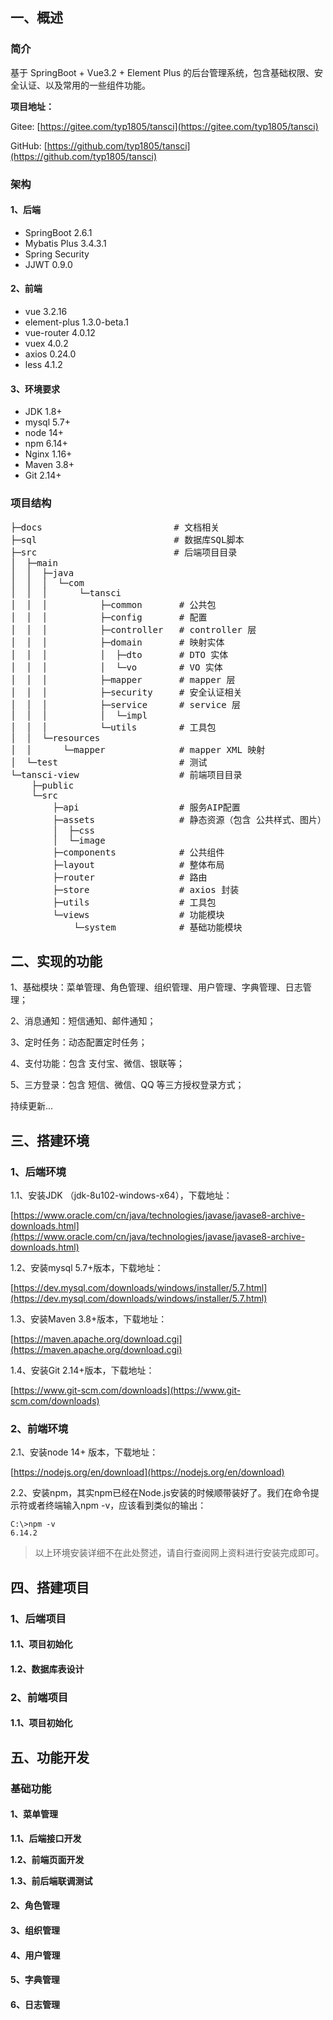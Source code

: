 ## 一、概述

### 简介

基于 SpringBoot + Vue3.2 + Element Plus 的后台管理系统，包含基础权限、安全认证、以及常用的一些组件功能。

**项目地址：**

Gitee: [https://gitee.com/typ1805/tansci](https://gitee.com/typ1805/tansci)

GitHub: [https://github.com/typ1805/tansci](https://github.com/typ1805/tansci)

### 架构

#### 1、后端

- SpringBoot 2.6.1
- Mybatis Plus 3.4.3.1
- Spring Security 
- JJWT 0.9.0

#### 2、前端

- vue 3.2.16
- element-plus 1.3.0-beta.1
- vue-router 4.0.12
- vuex 4.0.2
- axios 0.24.0
- less 4.1.2

#### 3、环境要求

- JDK	1.8+
- mysql	5.7+
- node	14+
- npm	6.14+
- Nginx	1.16+
- Maven	3.8+
- Git	2.14+

### 项目结构

<pre>
├─docs                         # 文档相关
├─sql                          # 数据库SQL脚本
├─src                          # 后端项目目录
│  ├─main
│  │  ├─java
│  │  │  └─com
│  │  │      └─tansci
│  │  │          ├─common       # 公共包
│  │  │          ├─config       # 配置
│  │  │          ├─controller   # controller 层
│  │  │          ├─domain       # 映射实体
│  │  │          │  ├─dto       # DTO 实体
│  │  │          │  └─vo        # VO 实体
│  │  │          ├─mapper       # mapper 层
│  │  │          ├─security     # 安全认证相关
│  │  │          ├─service      # service 层
│  │  │          │  └─impl
│  │  │          └─utils        # 工具包
│  │  └─resources
│  │      └─mapper              # mapper XML 映射
│  └─test                       # 测试
└─tansci-view                   # 前端项目目录
    ├─public
    └─src
        ├─api                   # 服务AIP配置
        ├─assets                # 静态资源（包含 公共样式、图片）
        │  ├─css                
        │  └─image
        ├─components            # 公共组件
        ├─layout                # 整体布局
        ├─router                # 路由
        ├─store                 # axios 封装
        ├─utils                 # 工具包
        └─views                 # 功能模块
            └─system            # 基础功能模块
</pre>

## 二、实现的功能

1、基础模块：菜单管理、角色管理、组织管理、用户管理、字典管理、日志管理；

2、消息通知：短信通知、邮件通知；

3、定时任务：动态配置定时任务；

4、支付功能：包含 支付宝、微信、银联等；

5、三方登录：包含 短信、微信、QQ 等三方授权登录方式；

持续更新...

## 三、搭建环境

### 1、后端环境

1.1、安装JDK （jdk-8u102-windows-x64），下载地址：

[https://www.oracle.com/cn/java/technologies/javase/javase8-archive-downloads.html](https://www.oracle.com/cn/java/technologies/javase/javase8-archive-downloads.html)

1.2、安装mysql 5.7+版本，下载地址：

[https://dev.mysql.com/downloads/windows/installer/5.7.html](https://dev.mysql.com/downloads/windows/installer/5.7.html)

1.3、安装Maven 3.8+版本，下载地址：

[https://maven.apache.org/download.cgi](https://maven.apache.org/download.cgi)

1.4、安装Git 2.14+版本，下载地址：

[https://www.git-scm.com/downloads](https://www.git-scm.com/downloads)

### 2、前端环境

2.1、安装node 14+ 版本，下载地址：

[https://nodejs.org/en/download](https://nodejs.org/en/download)

2.2、安装npm，其实npm已经在Node.js安装的时候顺带装好了。我们在命令提示符或者终端输入npm -v，应该看到类似的输出：

```
C:\>npm -v
6.14.2
```

> 以上环境安装详细不在此处赘述，请自行查阅网上资料进行安装完成即可。

## 四、搭建项目

### 1、后端项目

#### 1.1、项目初始化

#### 1.2、数据库表设计

### 2、前端项目

#### 1.1、项目初始化


## 五、功能开发

### 基础功能

#### 1、菜单管理

**1.1、后端接口开发**

**1.2、前端页面开发**

**1.3、前后端联调测试**

#### 2、角色管理

#### 3、组织管理

#### 4、用户管理

#### 5、字典管理

#### 6、日志管理

